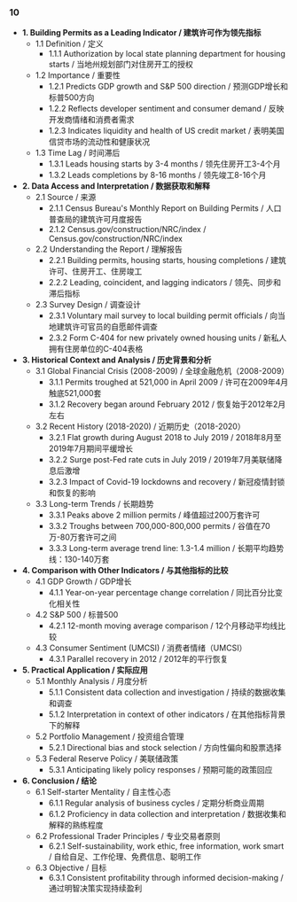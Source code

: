 ### 10
- **1. Building Permits as a Leading Indicator / 建筑许可作为领先指标**
    - 1.1 Definition / 定义
        - 1.1.1 Authorization by local state planning department for housing starts / 当地州规划部门对住房开工的授权
    - 1.2 Importance / 重要性
        - 1.2.1 Predicts GDP growth and S&P 500 direction / 预测GDP增长和标普500方向
        - 1.2.2 Reflects developer sentiment and consumer demand / 反映开发商情绪和消费者需求
        - 1.2.3 Indicates liquidity and health of US credit market / 表明美国信贷市场的流动性和健康状况
    - 1.3 Time Lag / 时间滞后
        - 1.3.1 Leads housing starts by 3-4 months / 领先住房开工3-4个月
        - 1.3.2 Leads completions by 8-16 months / 领先竣工8-16个月
- **2. Data Access and Interpretation / 数据获取和解释**
    - 2.1 Source / 来源
        - 2.1.1 Census Bureau's Monthly Report on Building Permits / 人口普查局的建筑许可月度报告
        - 2.1.2 Census.gov/construction/NRC/index / Census.gov/construction/NRC/index
    - 2.2 Understanding the Report / 理解报告
        - 2.2.1 Building permits, housing starts, housing completions / 建筑许可、住房开工、住房竣工
        - 2.2.2 Leading, coincident, and lagging indicators / 领先、同步和滞后指标
    - 2.3 Survey Design / 调查设计
        - 2.3.1 Voluntary mail survey to local building permit officials / 向当地建筑许可官员的自愿邮件调查
        - 2.3.2 Form C-404 for new privately owned housing units / 新私人拥有住房单位的C-404表格
- **3. Historical Context and Analysis / 历史背景和分析**
    - 3.1 Global Financial Crisis (2008-2009) / 全球金融危机（2008-2009）
        - 3.1.1 Permits troughed at 521,000 in April 2009 / 许可在2009年4月触底521,000套
        - 3.1.2 Recovery began around February 2012 / 恢复始于2012年2月左右
    - 3.2 Recent History (2018-2020) / 近期历史（2018-2020）
        - 3.2.1 Flat growth during August 2018 to July 2019 / 2018年8月至2019年7月期间平缓增长
        - 3.2.2 Surge post-Fed rate cuts in July 2019 / 2019年7月美联储降息后激增
        - 3.2.3 Impact of Covid-19 lockdowns and recovery / 新冠疫情封锁和恢复的影响
    - 3.3 Long-term Trends / 长期趋势
        - 3.3.1 Peaks above 2 million permits / 峰值超过200万套许可
        - 3.3.2 Troughs between 700,000-800,000 permits / 谷值在70万-80万套许可之间
        - 3.3.3 Long-term average trend line: 1.3-1.4 million / 长期平均趋势线：130-140万套
- **4. Comparison with Other Indicators / 与其他指标的比较**
    - 4.1 GDP Growth / GDP增长
        - 4.1.1 Year-on-year percentage change correlation / 同比百分比变化相关性
    - 4.2 S&P 500 / 标普500
        - 4.2.1 12-month moving average comparison / 12个月移动平均线比较
    - 4.3 Consumer Sentiment (UMCSI) / 消费者情绪（UMCSI）
        - 4.3.1 Parallel recovery in 2012 / 2012年的平行恢复
- **5. Practical Application / 实际应用**
    - 5.1 Monthly Analysis / 月度分析
        - 5.1.1 Consistent data collection and investigation / 持续的数据收集和调查
        - 5.1.2 Interpretation in context of other indicators / 在其他指标背景下的解释
    - 5.2 Portfolio Management / 投资组合管理
        - 5.2.1 Directional bias and stock selection / 方向性偏向和股票选择
    - 5.3 Federal Reserve Policy / 美联储政策
        - 5.3.1 Anticipating likely policy responses / 预期可能的政策回应
- **6. Conclusion / 结论**
    - 6.1 Self-starter Mentality / 自主性心态
        - 6.1.1 Regular analysis of business cycles / 定期分析商业周期
        - 6.1.2 Proficiency in data collection and interpretation / 数据收集和解释的熟练程度
    - 6.2 Professional Trader Principles / 专业交易者原则
        - 6.2.1 Self-sustainability, work ethic, free information, work smart / 自给自足、工作伦理、免费信息、聪明工作
    - 6.3 Objective / 目标
        - 6.3.1 Consistent profitability through informed decision-making / 通过明智决策实现持续盈利
